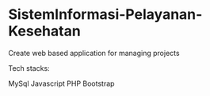 # SistemInformasi-Pelayanan-Kesehatan

Create web based application for managing projects

Tech stacks:

MySql
Javascript
PHP
Bootstrap
